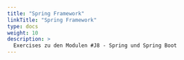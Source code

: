 ```yaml
---
title: "Spring Framework"
linkTitle: "Spring Framework"
type: docs
weight: 10
description: >
  Exercises zu den Modulen #J8 - Spring und Spring Boot
---
```

